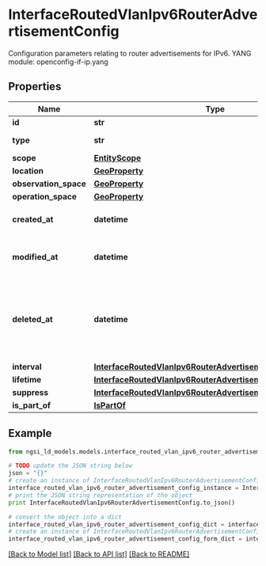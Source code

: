 # InterfaceRoutedVlanIpv6RouterAdvertisementConfig

Configuration parameters relating to router advertisements for IPv6.  YANG module: openconfig-if-ip.yang 

## Properties

Name | Type | Description | Notes
------------ | ------------- | ------------- | -------------
**id** | **str** | Entity id.  | [optional] 
**type** | **str** | NGSI-LD Entity identifier. It has to be InterfaceRoutedVlanIpv6RouterAdvertisementConfig. | [default to 'InterfaceRoutedVlanIpv6RouterAdvertisementConfig']
**scope** | [**EntityScope**](EntityScope.md) |  | [optional] 
**location** | [**GeoProperty**](GeoProperty.md) |  | [optional] 
**observation_space** | [**GeoProperty**](GeoProperty.md) |  | [optional] 
**operation_space** | [**GeoProperty**](GeoProperty.md) |  | [optional] 
**created_at** | **datetime** | Is defined as the temporal Property at which the Entity, Property or Relationship was entered into an NGSI-LD system.  | [optional] [readonly] 
**modified_at** | **datetime** | Is defined as the temporal Property at which the Entity, Property or Relationship was last modified in an NGSI-LD system, e.g. in order to correct a previously entered incorrect value.  | [optional] [readonly] 
**deleted_at** | **datetime** | Is defined as the temporal Property at which the Entity, Property or Relationship was deleted from an NGSI-LD system.  Entity deletion timestamp. See clause 4.8 It is only used in notifications reporting deletions and in the Temporal Representation of Entities (clause 4.5.6), Properties (clause 4.5.7), Relationships (clause 4.5.8) and LanguageProperties (clause 5.2.32).  | [optional] [readonly] 
**interval** | [**InterfaceRoutedVlanIpv6RouterAdvertisementConfigInterval**](InterfaceRoutedVlanIpv6RouterAdvertisementConfigInterval.md) |  | [optional] 
**lifetime** | [**InterfaceRoutedVlanIpv6RouterAdvertisementConfigLifetime**](InterfaceRoutedVlanIpv6RouterAdvertisementConfigLifetime.md) |  | [optional] 
**suppress** | [**InterfaceRoutedVlanIpv6RouterAdvertisementConfigSuppress**](InterfaceRoutedVlanIpv6RouterAdvertisementConfigSuppress.md) |  | [optional] 
**is_part_of** | [**IsPartOf**](IsPartOf.md) |  | 

## Example

```python
from ngsi_ld_models.models.interface_routed_vlan_ipv6_router_advertisement_config import InterfaceRoutedVlanIpv6RouterAdvertisementConfig

# TODO update the JSON string below
json = "{}"
# create an instance of InterfaceRoutedVlanIpv6RouterAdvertisementConfig from a JSON string
interface_routed_vlan_ipv6_router_advertisement_config_instance = InterfaceRoutedVlanIpv6RouterAdvertisementConfig.from_json(json)
# print the JSON string representation of the object
print InterfaceRoutedVlanIpv6RouterAdvertisementConfig.to_json()

# convert the object into a dict
interface_routed_vlan_ipv6_router_advertisement_config_dict = interface_routed_vlan_ipv6_router_advertisement_config_instance.to_dict()
# create an instance of InterfaceRoutedVlanIpv6RouterAdvertisementConfig from a dict
interface_routed_vlan_ipv6_router_advertisement_config_form_dict = interface_routed_vlan_ipv6_router_advertisement_config.from_dict(interface_routed_vlan_ipv6_router_advertisement_config_dict)
```
[[Back to Model list]](../README.md#documentation-for-models) [[Back to API list]](../README.md#documentation-for-api-endpoints) [[Back to README]](../README.md)


